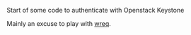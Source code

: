 Start of some code to authenticate with Openstack Keystone

Mainly an excuse to play with [wreq](http://www.serpentine.com/wreq/).
